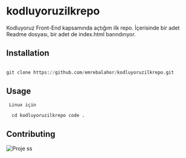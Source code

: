 # kodluyoruzilkrepo
Kodluyoruz Front-End kapsamında açtığım ilk repo. İçerisinde bir adet Readme dosyası, bir adet de index.html barındırıyor.

## Installation
 
 ```python
 
 git clone https://github.com/emrebalahor/kodluyoruzilkrepo.git

```

 ## Usage

```
 Linux için

  cd kodluyoruzilkrepo code .
  ```

  ## Contributing

  ![Proje ss](https://drive.google.com/drive/folders/1EVkr7HFU1ONa22D_jPTaqtd6af9IkRYz?usp=share_link)


  


